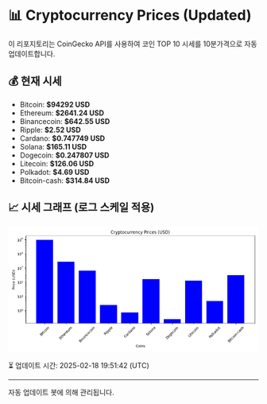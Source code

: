 
# 📊 Cryptocurrency Prices (Updated)

이 리포지토리는 CoinGecko API를 사용하여 코인 TOP 10 시세를 10분가격으로 자동 업데이트합니다.

## 💰 현재 시세
- Bitcoin: **$94292 USD**
- Ethereum: **$2641.24 USD**
- Binancecoin: **$642.55 USD**
- Ripple: **$2.52 USD**
- Cardano: **$0.747749 USD**
- Solana: **$165.11 USD**
- Dogecoin: **$0.247807 USD**
- Litecoin: **$126.06 USD**
- Polkadot: **$4.69 USD**
- Bitcoin-cash: **$314.84 USD**

## 📈 시세 그래프 (로그 스케일 적용)
![Crypto Prices](crypto_prices.png)

⏳ 업데이트 시간: 2025-02-18 19:51:42 (UTC)

---
자동 업데이트 봇에 의해 관리됩니다.
